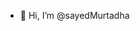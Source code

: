 - 👋 Hi, I’m @sayedMurtadha

<!---
sayedMurtadha/sayedMurtadha is a ✨ special ✨ repository because its `README.md` (this file) appears on your GitHub profile.
You can click the Preview link to take a look at your changes.
--->
